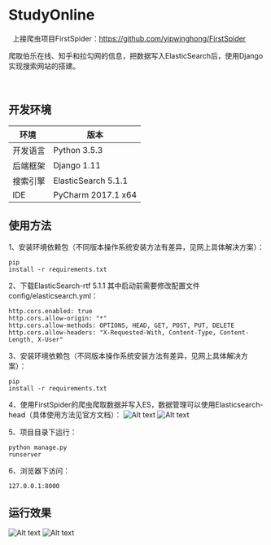 # StudyOnline
 
 上接爬虫项目FirstSpider：https://github.com/yipwinghong/FirstSpider
 
 爬取伯乐在线、知乎和拉勾网的信息，把数据写入ElasticSearch后，使用Django实现搜索网站的搭建。
 
 
 
## 开发环境
环境 | 版本
---|---
开发语言 | Python 3.5.3
后端框架 | Django 1.11
搜索引擎 | ElasticSearch 5.1.1
IDE | PyCharm 2017.1 x64


## 使用方法

 1、安装环境依赖包（不同版本操作系统安装方法有差异，见网上具体解决方案）：<pre><code>pip install -r requirements.txt</code></pre>

 2、下载ElasticSearch-rtf 5.1.1
 其中启动前需要修改配置文件config/elasticsearch.yml：
 <pre><code>http.cors.enabled: true
http.cors.allow-origin: "*"
http.cors.allow-methods: OPTIONS, HEAD, GET, POST, PUT, DELETE
http.cors.allow-headers: "X-Requested-With, Content-Type, Content-Length, X-User"
</code></pre>
 
 3、安装环境依赖包（不同版本操作系统安装方法有差异，见网上具体解决方案）：<pre><code>pip install -r requirements.txt</code></pre>
 
 4、使用FirstSpider的爬虫爬取数据并写入ES，数据管理可以使用Elasticsearch-head（具体使用方法见官方文档）：
 ![Alt text](https://github.com/yipwinghong/SearchEngine/blob/master/Screenshots/1.jpg)
 ![Alt text](https://github.com/yipwinghong/SearchEngine/blob/master/Screenshots/2.jpg)

 
 5、项目目录下运行：<pre><code>python manage.py runserver</code></pre>

 6、浏览器下访问：<pre><code>127.0.0.1:8000</code></pre>


## 运行效果
 ![Alt text](https://github.com/yipwinghong/SearchEngine/blob/master/Screenshots/3.jpg)
 ![Alt text](https://github.com/yipwinghong/SearchEngine/blob/master/Screenshots/4.jpg)
